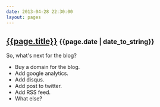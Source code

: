 ```yaml
---
date: 2013-04-28 22:30:00
layout: pages
---
```

## [{{page.title}}]({{page.url}}) <small>{{page.date | date_to_string}}</small>

So, what's next for the blog?
* Buy a domain for the blog.
* Add google analytics.
* Add disqus.
* Add post to twitter.
* Add RSS feed.
* What else?
